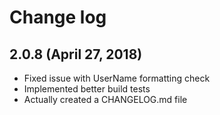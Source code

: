 # Change log

## 2.0.8 (April 27, 2018)

- Fixed issue with UserName formatting check
- Implemented better build tests
- Actually created a CHANGELOG.md file
